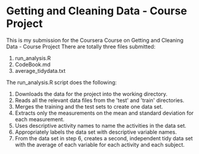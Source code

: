 # Getting and Cleaning Data - Course Project
This is my submission for the Coursera Course on Getting and Cleaning Data - Course Project
There are totally three files submitted: 
1. run_analysis.R 
2. CodeBook.md
3. average_tidydata.txt

The run_analysis.R script does the following:
1. Downloads the data for the project into the working directory.
2. Reads all the relevant data files from the 'test' and 'train' directories.
3. Merges the training and the test sets to create one data set.
4. Extracts only the measurements on the mean and standard deviation for each measurement.
5. Uses descriptive activity names to name the activities in the data set.
6. Appropriately labels the data set with descriptive variable names.
7. From the data set in step 6, creates a second, independent tidy data set with the average of each variable for each activity and each subject.
